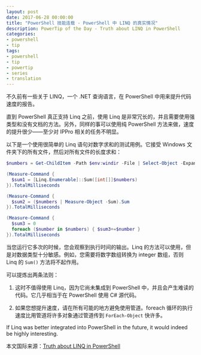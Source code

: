```yaml
---
layout: post
date: 2017-06-28 00:00:00
title: "PowerShell 技能连载 - PowerShell 中 LINQ 的真实情况"
description: PowerTip of the Day - Truth about LINQ in PowerShell
categories:
- powershell
- tip
tags:
- powershell
- tip
- powertip
- series
- translation
---
```

不久前有一些关于 LINQ，一个 .NET 查询语言，在 PowerShell 中用来提升代码速度的报告。

直到 PowerShell 真正支持 Linq 之前，使用 Linq 是非常冗长的，并且需要使用强类型和没有文档的方法。另外，同样的事可以使用纯 PowerShell 方法来做，速度的提升很少——至少对 IPPro 相关的任务不明显。

以下是一个使用很简单的 Linq 语句对数字求和的测试用例。它接受 Windows 文件夹下的所有文件，然后对所有文件的长度求和：

```powershell
$numbers = Get-ChildItem -Path $env:windir -File | Select-Object -ExpandProperty Length

(Measure-Command {
  $sum1 = [Linq.Enumerable]::Sum([int[]]$numbers)
}).TotalMilliseconds

(Measure-Command {
  $sum2 = ($numbers | Measure-Object -Sum).Sum
}).TotalMilliseconds

(Measure-Command {
  $sum3 = 0
  foreach ($number in $numbers) { $sum3+=$number }
}).TotalMilliseconds
```

当您运行它多次的时候，您会观察到执行时间的输出。Linq 的方法可以使用，但是对数据类型十分敏感。例如，您需要将数字数组转换为 integer 数组，否则 Linq 的 `Sum()` 方法将不起作用。

可以提炼出两条法则：

1. 这时不值得使用 Linq，因为它尚未集成到 PowerShell 中，并且会产生难读的代码。它几乎相当于在 PowerShell 使用 C# 源代码。

1. 如果您想提升速度，请在所有可能的地方避免使用管道。foreach 循环的执行速度比用管道将许多对象通过管道传到 `ForEach-Object` 快许多。

If Linq was better integrated into PowerShell in the future, it would indeed be highly interesting.

<!--more-->
本文国际来源：[Truth about LINQ in PowerShell](http://community.idera.com/powershell/powertips/b/tips/posts/truth-about-linq-in-powershell)
